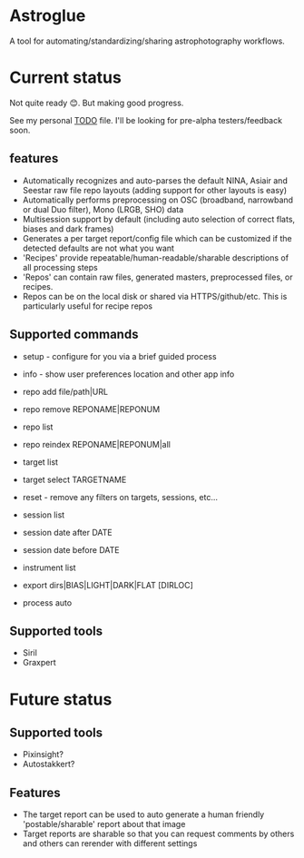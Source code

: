 # Astroglue
A tool for automating/standardizing/sharing astrophotography workflows.

# Current status

Not quite ready 😊.  But making good progress.

See my personal [TODO](TODO.md) file.  I'll be looking for pre-alpha testers/feedback soon.

## features

* Automatically recognizes and auto-parses the default NINA, Asiair and Seestar raw file repo layouts (adding support for other layouts is easy)
* Automatically performs preprocessing on OSC (broadband, narrowband or dual Duo filter), Mono (LRGB, SHO) data
* Multisession support by default (including auto selection of correct flats, biases and dark frames)
* Generates a per target report/config file which can be customized if the detected defaults are not what you want
* 'Recipes' provide repeatable/human-readable/sharable descriptions of all processing steps
* 'Repos' can contain raw files, generated masters, preprocessed files, or recipes.
* Repos can be on the local disk or shared via HTTPS/github/etc.  This is particularly useful for recipe repos

## Supported commands

* setup - configure for you via a brief guided process
* info - show user preferences location and other app info

* repo add file/path|URL
* repo remove REPONAME|REPONUM
* repo list
* repo reindex REPONAME|REPONUM|all

* target list
* target select TARGETNAME

* reset - remove any filters on targets, sessions, etc...

* session list
* session date after DATE
* session date before DATE

* instrument list

* export dirs|BIAS|LIGHT|DARK|FLAT [DIRLOC]

* process auto

## Supported tools

* Siril
* Graxpert

# Future status

## Supported tools

* Pixinsight?
* Autostakkert?

## Features

* The target report can be used to auto generate a human friendly 'postable/sharable' report about that image
* Target reports are sharable so that you can request comments by others and others can rerender with different settings
